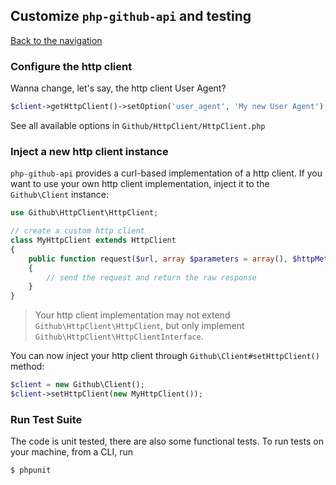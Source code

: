 ## Customize `php-github-api` and testing
[Back to the navigation](index.md)

### Configure the http client

Wanna change, let's say, the http client User Agent?

```php
$client->getHttpClient()->setOption('user_agent', 'My new User Agent');
```

See all available options in `Github/HttpClient/HttpClient.php`

### Inject a new http client instance

`php-github-api` provides a curl-based implementation of a http client.
If you want to use your own http client implementation, inject it to the `Github\Client` instance:

```php
use Github\HttpClient\HttpClient;

// create a custom http client
class MyHttpClient extends HttpClient
{
    public function request($url, array $parameters = array(), $httpMethod = 'GET', array $headers = array())
    {
        // send the request and return the raw response
    }
}
```

> Your http client implementation may not extend `Github\HttpClient\HttpClient`, but only implement `Github\HttpClient\HttpClientInterface`.

You can now inject your http client through `Github\Client#setHttpClient()` method:

```php
$client = new Github\Client();
$client->setHttpClient(new MyHttpClient());
```

### Run Test Suite

The code is unit tested, there are also some functional tests. To run tests on your machine, from a CLI, run

```bash
$ phpunit
```
